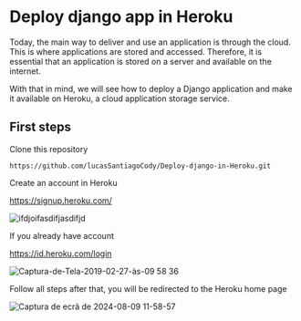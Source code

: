 
# Deploy django app in Heroku

Today, the main way to deliver and use an application is through the cloud. This is where applications are stored and accessed. Therefore, it is essential that an application is stored on a server and available on the internet.

With that in mind, we will see how to deploy a Django application and make it available on Heroku, a cloud application storage service.

## First steps

Clone this repository
```
https://github.com/lucasSantiagoCody/Deploy-django-in-Heroku.git
```


Create an account in Heroku

https://signup.heroku.com/

![ifdjoifasdifjasdifjd](https://github.com/user-attachments/assets/464e87f9-cffb-4d3f-b3bc-10c479b4b0d2)


If you already have account 

https://id.heroku.com/login

![Captura-de-Tela-2019-02-27-às-09 58 36](https://github.com/user-attachments/assets/2412fa54-d0c0-4512-a82c-ff8fc1cd0ff3)

Follow all steps after that, you will be redirected to the Heroku home page

![Captura de ecrã de 2024-08-09 11-58-57](https://github.com/user-attachments/assets/1ccd6011-0a0e-41e6-b22f-a4050e57b4c1)